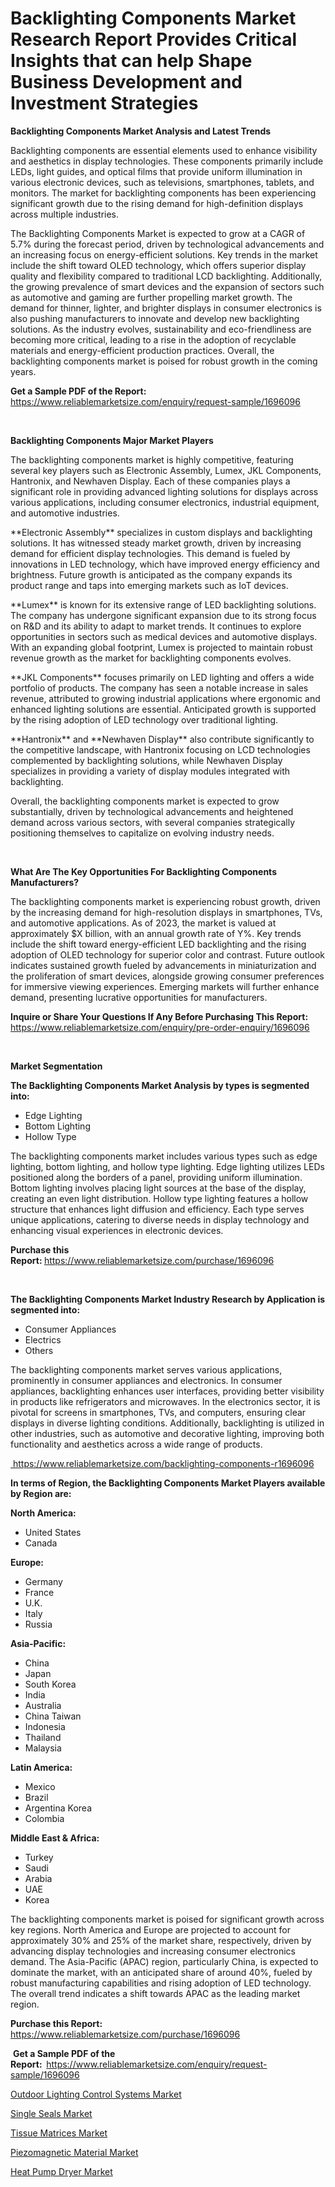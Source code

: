 <p><h1>Backlighting Components Market Research Report Provides Critical Insights that can help Shape Business Development and Investment Strategies</h1></p><p><strong>Backlighting Components Market Analysis and Latest Trends</strong></p>
<p><p>Backlighting components are essential elements used to enhance visibility and aesthetics in display technologies. These components primarily include LEDs, light guides, and optical films that provide uniform illumination in various electronic devices, such as televisions, smartphones, tablets, and monitors. The market for backlighting components has been experiencing significant growth due to the rising demand for high-definition displays across multiple industries. </p><p>The Backlighting Components Market is expected to grow at a CAGR of 5.7% during the forecast period, driven by technological advancements and an increasing focus on energy-efficient solutions. Key trends in the market include the shift toward OLED technology, which offers superior display quality and flexibility compared to traditional LCD backlighting. Additionally, the growing prevalence of smart devices and the expansion of sectors such as automotive and gaming are further propelling market growth. The demand for thinner, lighter, and brighter displays in consumer electronics is also pushing manufacturers to innovate and develop new backlighting solutions. As the industry evolves, sustainability and eco-friendliness are becoming more critical, leading to a rise in the adoption of recyclable materials and energy-efficient production practices. Overall, the backlighting components market is poised for robust growth in the coming years.</p></p>
<p><strong>Get a Sample PDF of the Report:&nbsp;</strong> <a href="https://www.reliablemarketsize.com/enquiry/request-sample/1696096?utm_campaign=1262&utm_medium=2&utm_source=Github&utm_content=ia&utm_term=19102024&utm_id=backlighting-components">https://www.reliablemarketsize.com/enquiry/request-sample/1696096</a></p>
<p>&nbsp;</p>
<p><strong>Backlighting Components Major Market Players</strong></p>
<p><p>The backlighting components market is highly competitive, featuring several key players such as Electronic Assembly, Lumex, JKL Components, Hantronix, and Newhaven Display. Each of these companies plays a significant role in providing advanced lighting solutions for displays across various applications, including consumer electronics, industrial equipment, and automotive industries.</p><p>**Electronic Assembly** specializes in custom displays and backlighting solutions. It has witnessed steady market growth, driven by increasing demand for efficient display technologies. This demand is fueled by innovations in LED technology, which have improved energy efficiency and brightness. Future growth is anticipated as the company expands its product range and taps into emerging markets such as IoT devices.</p><p>**Lumex** is known for its extensive range of LED backlighting solutions. The company has undergone significant expansion due to its strong focus on R&D and its ability to adapt to market trends. It continues to explore opportunities in sectors such as medical devices and automotive displays. With an expanding global footprint, Lumex is projected to maintain robust revenue growth as the market for backlighting components evolves.</p><p>**JKL Components** focuses primarily on LED lighting and offers a wide portfolio of products. The company has seen a notable increase in sales revenue, attributed to growing industrial applications where ergonomic and enhanced lighting solutions are essential. Anticipated growth is supported by the rising adoption of LED technology over traditional lighting.</p><p>**Hantronix** and **Newhaven Display** also contribute significantly to the competitive landscape, with Hantronix focusing on LCD technologies complemented by backlighting solutions, while Newhaven Display specializes in providing a variety of display modules integrated with backlighting.</p><p>Overall, the backlighting components market is expected to grow substantially, driven by technological advancements and heightened demand across various sectors, with several companies strategically positioning themselves to capitalize on evolving industry needs.</p></p>
<p>&nbsp;</p>
<p><strong>What Are The Key Opportunities For Backlighting Components Manufacturers?</strong></p>
<p><p>The backlighting components market is experiencing robust growth, driven by the increasing demand for high-resolution displays in smartphones, TVs, and automotive applications. As of 2023, the market is valued at approximately $X billion, with an annual growth rate of Y%. Key trends include the shift toward energy-efficient LED backlighting and the rising adoption of OLED technology for superior color and contrast. Future outlook indicates sustained growth fueled by advancements in miniaturization and the proliferation of smart devices, alongside growing consumer preferences for immersive viewing experiences. Emerging markets will further enhance demand, presenting lucrative opportunities for manufacturers.</p></p>
<p><strong>Inquire or Share Your Questions If Any Before Purchasing This Report:</strong> <a href="https://www.reliablemarketsize.com/enquiry/pre-order-enquiry/1696096?utm_campaign=1262&utm_medium=2&utm_source=Github&utm_content=ia&utm_term=19102024&utm_id=backlighting-components">https://www.reliablemarketsize.com/enquiry/pre-order-enquiry/1696096</a></p>
<p>&nbsp;</p>
<p><strong>Market Segmentation</strong></p>
<p><strong>The Backlighting Components Market Analysis by types is segmented into:</strong></p>
<p><ul><li>Edge Lighting</li><li>Bottom Lighting</li><li>Hollow Type</li></ul></p>
<p><p>The backlighting components market includes various types such as edge lighting, bottom lighting, and hollow type lighting. Edge lighting utilizes LEDs positioned along the borders of a panel, providing uniform illumination. Bottom lighting involves placing light sources at the base of the display, creating an even light distribution. Hollow type lighting features a hollow structure that enhances light diffusion and efficiency. Each type serves unique applications, catering to diverse needs in display technology and enhancing visual experiences in electronic devices.</p></p>
<p><strong>Purchase this Report:&nbsp;</strong><a href="https://www.reliablemarketsize.com/purchase/1696096?utm_campaign=1262&utm_medium=2&utm_source=Github&utm_content=ia&utm_term=19102024&utm_id=backlighting-components">https://www.reliablemarketsize.com/purchase/1696096</a></p>
<p>&nbsp;</p>
<p><strong>The Backlighting Components Market Industry Research by Application is segmented into:</strong></p>
<p><ul><li>Consumer Appliances</li><li>Electrics</li><li>Others</li></ul></p>
<p><p>The backlighting components market serves various applications, prominently in consumer appliances and electronics. In consumer appliances, backlighting enhances user interfaces, providing better visibility in products like refrigerators and microwaves. In the electronics sector, it is pivotal for screens in smartphones, TVs, and computers, ensuring clear displays in diverse lighting conditions. Additionally, backlighting is utilized in other industries, such as automotive and decorative lighting, improving both functionality and aesthetics across a wide range of products.</p></p>
<p><a href="https://www.reliablemarketsize.com/backlighting-components-r1696096?utm_campaign=1262&utm_medium=2&utm_source=Github&utm_content=ia&utm_term=19102024&utm_id=backlighting-components">&nbsp;https://www.reliablemarketsize.com/backlighting-components-r1696096</a></p>
<p><strong>In terms of Region, the Backlighting Components Market Players available by Region are:</strong></p>
<p>
    <p> <strong> North America: </strong>
        <ul>
            <li>United States</li>
            <li>Canada</li>
        </ul>
        </p> 
    <p> <strong> Europe: </strong>
        <ul>
            <li>Germany</li>
            <li>France</li>
            <li>U.K.</li>
            <li>Italy</li>
            <li>Russia</li>
        </ul>
        </p> 
    <p> <strong> Asia-Pacific: </strong>
        <ul>
            <li>China</li>
            <li>Japan</li>
            <li>South Korea</li>
            <li>India</li>
            <li>Australia</li>
            <li>China Taiwan</li>
            <li>Indonesia</li>
            <li>Thailand</li>
            <li>Malaysia</li>
        </ul>
        </p> 
    <p> <strong> Latin America: </strong>
        <ul>
            <li>Mexico</li>
            <li>Brazil</li>
            <li>Argentina Korea</li>
            <li>Colombia</li>
        </ul>
        </p> 
    <p> <strong> Middle East & Africa: </strong>
        <ul>
            <li>Turkey</li>
            <li>Saudi</li>
            <li>Arabia</li>
            <li>UAE</li>
            <li>Korea</li>
        </ul>
    </p>
    </p>
<p><p>The backlighting components market is poised for significant growth across key regions. North America and Europe are projected to account for approximately 30% and 25% of the market share, respectively, driven by advancing display technologies and increasing consumer electronics demand. The Asia-Pacific (APAC) region, particularly China, is expected to dominate the market, with an anticipated share of around 40%, fueled by robust manufacturing capabilities and rising adoption of LED technology. The overall trend indicates a shift towards APAC as the leading market region.</p></p>
<p><strong>Purchase this Report: </strong><a href="https://www.reliablemarketsize.com/purchase/1696096?utm_campaign=1262&utm_medium=2&utm_source=Github&utm_content=ia&utm_term=19102024&utm_id=backlighting-components">https://www.reliablemarketsize.com/purchase/1696096</a></p>
<p>&nbsp;<strong>Get a Sample PDF of the Report:&nbsp;&nbsp;</strong><a href="https://www.reliablemarketsize.com/enquiry/request-sample/1696096?utm_campaign=1262&utm_medium=2&utm_source=Github&utm_content=ia&utm_term=19102024&utm_id=backlighting-components">https://www.reliablemarketsize.com/enquiry/request-sample/1696096</a></p>
<p><strong></strong></p>
<p><p><a href="https://www.linkedin.com/pulse/pulse-outdoor-lighting-control-systems-rhythms-change-market-qbwoc?utm_campaign=1262&utm_medium=2&utm_source=Github&utm_content=ia&utm_term=19102024&utm_id=backlighting-components">Outdoor Lighting Control Systems Market</a></p><p><a href="https://www.linkedin.com/pulse/global-single-seals-122-cagr-forecast-2024-2031-market-critics-gagwc?utm_campaign=1262&utm_medium=2&utm_source=Github&utm_content=ia&utm_term=19102024&utm_id=backlighting-components">Single Seals Market</a></p><p><a href="https://github.com/shanicesca7t/Market-Research-Report-List-1/blob/main/tissue-matrices-market.md?utm_campaign=1262&utm_medium=2&utm_source=Github&utm_content=ia&utm_term=19102024&utm_id=backlighting-components">Tissue Matrices Market</a></p><p><a href="https://github.com/angilaguardtd7/Market-Research-Report-List-1/blob/main/piezomagnetic-material-market.md?utm_campaign=1262&utm_medium=2&utm_source=Github&utm_content=ia&utm_term=19102024&utm_id=backlighting-components">Piezomagnetic Material Market</a></p><p><a href="https://www.linkedin.com/pulse/decoding-heat-pump-dryer-industry-dynamics-strategic-eyzic?utm_campaign=1262&utm_medium=2&utm_source=Github&utm_content=ia&utm_term=19102024&utm_id=backlighting-components">Heat Pump Dryer Market</a></p></p>